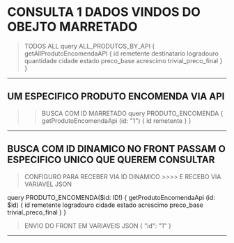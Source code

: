 # CONSULTA 1 DADOS VINDOS DO OBEJTO MARRETADO

> TODOS ALL
query ALL_PRODUTOS_BY_API {
  getAllProdutoEncomendaAPI {
    id
    remetente
    destinatario
    logradouro
    quantidade
    cidade
    estado
    preco_base
    acrescimo
    trivial_preco_final
  }
}

---

## UM ESPECIFICO PRODUTO ENCOMENDA VIA API
> > BUSCA COM ID MARRETADO
query PRODUTO_ENCOMENDA {
  getProdutoEncomendaApi (id: "1") {
    id
    remetente
  }
}

---

## BUSCA COM ID DINAMICO NO FRONT PASSAM O ESPECIFICO UNICO QUE QUEREM CONSULTAR 
> CONFIGURO PARA RECEBER VIA ID DINAMICO >>>> E RECEBO VIA VARIAVEL JSON

query PRODUTO_ENCOMENDA($id: ID!) {
  getProdutoEncomendaApi (id: $id) {
    id
    remetente
    logradouro
    cidade
    estado
    acrescimo
    preco_base
    trivial_preco_final
  }
}

> ENVIO DO FRONT EM VARIAVEIS JSON
{
  "id": "1"
}

---

